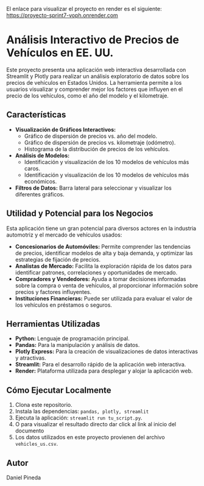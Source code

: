 El enlace para visualizar el proyecto en render es el siguiente:
https://proyecto-sprint7-voph.onrender.com

# Análisis Interactivo de Precios de Vehículos en EE. UU.

Este proyecto presenta una aplicación web interactiva desarrollada con Streamlit y Plotly para realizar un análisis exploratorio de datos sobre los precios de vehículos en Estados Unidos. La herramienta permite a los usuarios visualizar y comprender mejor los factores que influyen en el precio de los vehículos, como el año del modelo y el kilometraje. 

## Características

*   **Visualización de Gráficos Interactivos:**
    *   Gráfico de dispersión de precios vs. año del modelo.
    *   Gráfico de dispersión de precios vs. kilometraje (odómetro).
    *   Histograma de la distribución de precios de los vehículos.
*   **Análisis de Modelos:**
    *   Identificación y visualización de los 10 modelos de vehículos más caros.
    *   Identificación y visualización de los 10 modelos de vehículos más económicos.
*   **Filtros de Datos:** Barra lateral para seleccionar y visualizar los diferentes gráficos.

## Utilidad y Potencial para los Negocios

Esta aplicación tiene un gran potencial para diversos actores en la industria automotriz y el mercado de vehículos usados:

*   **Concesionarios de Automóviles:** Permite comprender las tendencias de precios, identificar modelos de alta y baja demanda, y optimizar las estrategias de fijación de precios.
*   **Analistas de Mercado:** Facilita la exploración rápida de los datos para identificar patrones, correlaciones y oportunidades de mercado.
*   **Compradores y Vendedores:** Ayuda a tomar decisiones informadas sobre la compra o venta de vehículos, al proporcionar información sobre precios y factores influyentes.
*   **Instituciones Financieras:** Puede ser utilizada para evaluar el valor de los vehículos en préstamos o seguros.

## Herramientas Utilizadas

*   **Python:** Lenguaje de programación principal.
*   **Pandas:** Para la manipulación y análisis de datos.
*   **Plotly Express:** Para la creación de visualizaciones de datos interactivas y atractivas.
*   **Streamlit:** Para el desarrollo rápido de la aplicación web interactiva.
*   **Render:** Plataforma utilizada para desplegar y alojar la aplicación web.

## Cómo Ejecutar Localmente

1.  Clona este repositorio.
2.  Instala las dependencias: `pandas, plotly, streamlit`
3.  Ejecuta la aplicación: `streamlit run tu_script.py`.
4.  O para visualizar el resultado directo dar click al link al inicio del documento
5.  Los datos utilizados en este proyecto provienen del archivo `vehicles_us.csv`.

## Autor

Daniel Pineda

